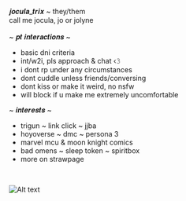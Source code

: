 𝒋𝒐𝒄𝒖𝒍𝒂_𝒕𝒓𝒊𝒙 ~ they/them <br/>
call me jocula, jo or jolyne <br/>
<br/>
~ 𝒑𝒕 𝒊𝒏𝒕𝒆𝒓𝒂𝒄𝒕𝒊𝒐𝒏𝒔 ~ <br/>
- basic dni criteria
- int/w2i, pls approach & chat ‹𝟹
- i dont rp under any circumstances
- dont cuddle unless friends/conversing
- dont kiss or make it weird, no nsfw
- will block if u make me extremely uncomfortable

~ 𝒊𝒏𝒕𝒆𝒓𝒆𝒔𝒕𝒔 ~ <br/>
- trigun ~ link click ~ jjba <br/>
- hoyoverse ~ dmc ~ persona 3 <br/>
- marvel mcu & moon knight comics <br/>
- bad omens ~ sleep token ~ spiritbox <br/>
- more on strawpage
<br/>

![Alt text](https://spotify-recently-played-readme.vercel.app/api?user=luna_tic1216)
